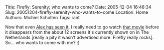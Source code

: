 Title: Firefly: Serenity; who wants to come?
Date: 2005-12-04 16:46:34
Slug: 20051204-firefly-serenity-who-wants-to-come
Location: Home
Authors: Michiel Scholten
Tags: rant

<p>Now that even <a href="http://www.alextreme.org/drupal/?q=node/412">Alex has seen it</a>, I really need to go watch <a href="http://www.imdb.com/title/tt0379786/">that movie</a> before it disappears from the about 12 screens it's currently shown on in The Netherlands [really a pity it wasn't advertised more: Firefly really rocks]. So... who wants to come with me? :)</p>